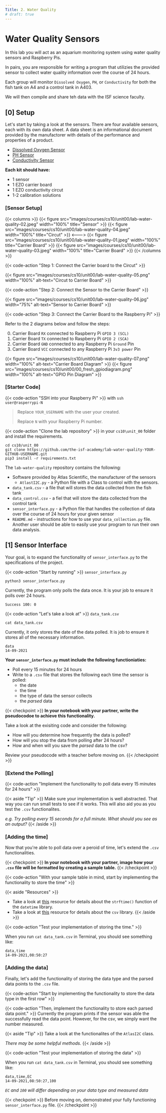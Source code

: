 ```yaml
---
Title: 2. Water Quality
# draft: true
---
```


# Water Quality Sensors

In this lab you will act as an aquarium monitoring system using water quality sensors and Raspberry Pis.

In pairs, you are responsible for writing a program that utilizies the provided sensor to collect water quality information over the course of 24 hours. 

Each group will monitor `Dissolved Oxygen`, `PH`, or `Conductivity` for both the fish tank on A4 and a control tank in A403. 

We will then compile and share teh data with the ISF science faculty. 


## [0] Setup

Let's start by taking a look at the sensors. There are four available sensors, each with its own data sheet. A data sheet is an informational document provided by the manufactorer with details of the performance and properties of a product. 

- [Dissolved Oxygen Sensor](https://files.atlas-scientific.com/DO_EZO_Datasheet.pdf)
- [PH Sensor](https://files.atlas-scientific.com/pH_EZO_Datasheet.pdf)
- [Conductivity Sensor](https://files.atlas-scientific.com/EC_EZO_Datasheet.pdf)


**Each kit should have:**
- 1  sensor
- 1 EZO carrier board 
- 1 EZO conductivity circut
- 1-2 calibration solutions 

### [Sensor Setup]

{{< columns >}}
{{< figure src="images/courses/cs10/unit00/lab-water-quality-02.jpeg" width="100%" title="Sensor" >}}
{{< figure src="images/courses/cs10/unit00/lab-water-quality-04.jpeg" width="100%" title="Circut" >}}
<--->
{{< figure src="images/courses/cs10/unit00/lab-water-quality-01.jpeg" width="100%" title="Carrier Board" >}}
{{< figure src="images/courses/cs10/unit00/lab-water-quality-03.jpeg" width="100%" title="Carrier Board" >}}
{{< /columns >}}


{{< code-action "Step 1: Connect the Carrier board to the Circut" >}}

{{< figure src="images/courses/cs10/unit00/lab-water-quality-05.png" width="100%" alt-text="Circut to Carrier Board" >}}

{{< code-action "Step 2: Connect the Sensor to the Carrier Board" >}}


{{< figure src="images/courses/cs10/unit00/lab-water-quality-06.jpg" width="75%" alt-text="Sensor to Carrier Board" >}}

{{< code-action "Step 3: Connect the Carrier Board to the Raspberry Pi" >}}

Refer to the 2 diagrams below and follow the steps:

0. Carrier Board `RX` connected to Raspberry Pi `GPIO 3 (SCL)`
0. Carrier Board `TX` connected to Raspberry Pi `GPIO 2 (SCA)`
0. Carrier Board `GND` connected to any Raspberry Pi `Ground` Pin
0. Carrier Board `VCC` connected to any Raspberry Pi `3v3 power` Pin


{{< figure src="images/courses/cs10/unit00/lab-water-quality-07.png" width="100%" alt-text="Carrier Board Diagram" >}}
{{< figure src="images/courses/cs10/unit00/00_fresh_gpiodiagram.png" width="100%" alt-text="GPIO Pin Diagram" >}}

### [Starter Code]

{{< code-action "SSH into your Raspberry Pi" >}} with `ssh user@rasperrypi-N`

> Replace `YOUR_USERNAME` with the user your created.
>   
> Replace `N` with your Raspberry Pi number.

{{< code-action "Clone the lab repository" >}} in your `cs10\unit_00` folder and install the requirements.

```shell
cd cs10/unit_00
git clone https://github.com/the-isf-academy/lab-water-quality-YOUR-GITHUB-USERNAME.git
pip3 install -r requirements.txt
```

The `lab-water-quality` repository contains the following:
- Software provided by Atlas Scientific, the manufacturer of the sensors
    - `AtlastI2C.py` - a Python file with a Class to control with the sensors. 
- `data_tank.csv` - a file that will stores the data collected from the fish tank
- `data_control.csv` - a fiel that will store the data collected from the control tank
- `sensor_interface.py` - a Python file that handles the collection of data over the course of 24 hours for your given sensor 
- `README.md` - instructions for how to use your `data_collection.py` file. Another user should be able to easily use your program to run their own data analysis.

## [1] Sensor Interface

Your goal, is to expand the functionality of `sensor_interface.py` to the specifications of the project.

{{< code-action "Start by running" >}} `sensor_interface.py`

```shell
python3 sensor_interface.py
```

Currently, the program only polls the data once. It is your job to ensure it polls over 24 hours. 
```shell
Success 100: 0
```

{{< code-action "Let's take a look at" >}} `data_tank.csv`
```shell
cat data_tank.csv
```

Currently, it only stores the date of the data polled. It is job to ensure it stores all of the necessary information.
```shell
data
14-09-2021
```

**Your `sensor_interface.py` must include the following functioniaties:**
- Poll every 15 minutes for 24 hours
- Write to a `.csv` file that stores the following each time the sensor is polled:
    - the date
    - the time 
    - the type of data the sensor collects
    - the *parsed* data 



{{< checkpoint >}}
**In your notebook with your partner, write the pseudocodoe to achieve this functionality.** 

Take a look at the exisiting code and consider the following:
- How will you determine how frequently the data is polled?
- How will you stop the data from polling after 24 hours?
- How and when will you save the *parsed* data to the csv? 

Review your pseudocode with a teacher before moving on. 
{{< /checkpoint >}}


### [Extend the Polling]

{{< code-action "Implement the functionality to poll data every 15 minutes for 24 hours" >}}

{{< aside "Tip" >}}
Make sure your implementation is well abstracted. That way you can run small tests to see if it works. This will also aid you as you test the `.csv` functionalites. 

*e.g. Try polling every 15 seconds for a full minute. What should you see as an output?*
{{< /aside >}}

### [Adding the time]

Now that you're able to poll data over a peroid of time, let's extend the `.csv` functionalities. 

{{< checkpoint >}}
**In your notebook with your partner, image how your `.csv` file will be formatted by creating a sample table.** 
{{< /checkpoint >}}

{{< code-action "With your sample table in mind, start by implementing the functionality to store the time" >}}


{{< aside "Resources" >}}

- Take a look at [this](https://www.programiz.com/python-programming/datetime/strftime) resource for details about the `strftime()` function of the `datetime` library.
- Take a look at [this](https://www.programiz.com/python-programming/csv) resource for details about the `csv` library. 
{{< /aside >}}

{{< code-action "Test your implementation of storing the time." >}}

When you run  `cat data_tank.csv` in Terminal, you should see something like:
```shell
data,time
14-09-2021,08:50:27
```


### [Adding the data]

Finally, let's add the functionality of storing the data type and the parsed data points to the `.csv` file.

{{< code-action "Start by implementing the functionality to store the data type in the first row" >}}

{{< code-action "Then, implement the functionality to store each parsed data point." >}} Currently the program prints if the sensor was able the successfully read the data point. However, for the csv, we simply want the number measured. 


{{< aside "Tip" >}}
Take a look at the functionalites of the `AtlasI2C` class.

*There may be some helpful methods.* 
{{< /aside >}}

{{< code-action "Test your implementation of storing the data" >}}

When you run  `cat data_tank.csv` in Terminal, you should see something like:
```shell
data,time,EC
14-09-2021,08:50:27,100
```
*`EC` and `100` will differ depending on your data type and measured data*

{{< checkpoint >}}
Before moving on, demonstrated your fully functioning `sensor_interface.py` file.
{{< /checkpoint >}}

<!-- ## Preparing to Launch

Testing with solution -->
